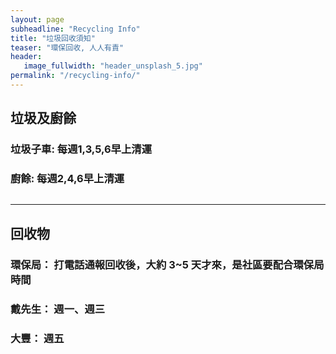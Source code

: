 ```yaml
---
layout: page
subheadline: "Recycling Info"
title: "垃圾回收須知"
teaser: "環保回收, 人人有責"
header:
   image_fullwidth: "header_unsplash_5.jpg"
permalink: "/recycling-info/"
---
```


## 垃圾及廚餘

### 垃圾子車: 每週1,3,5,6早上清運

### 廚餘: 每週2,4,6早上清運

![]()

---
## 回收物

### 環保局：  打電話通報回收後，大約 3~5 天才來，是社區要配合環保局時間

### 戴先生：  週一、週三

### 大豐： 週五

![]()

